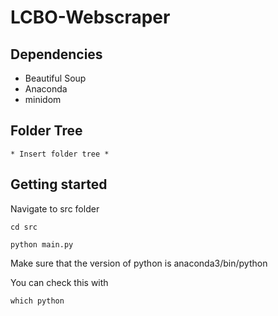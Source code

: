 # LCBO-Webscraper

## Dependencies 
- Beautiful Soup 
- Anaconda
- minidom 

## Folder Tree
````
* Insert folder tree *
````

## Getting started
Navigate to src folder
````
cd src 
````

````
python main.py
````

Make sure that the version of python is anaconda3/bin/python

You can check this with 
````
which python
````

